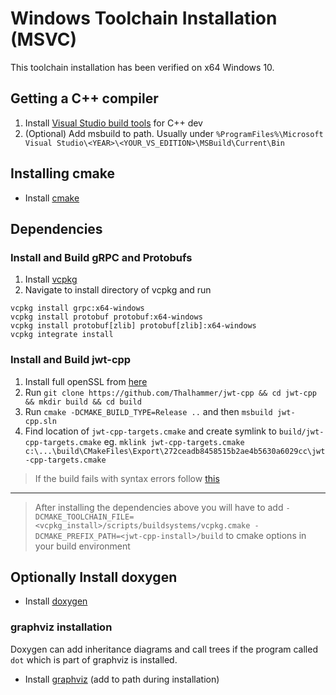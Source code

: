 # Windows Toolchain Installation (MSVC)

This toolchain installation has been verified on x64 Windows 10.

## Getting a C++ compiler

1. Install [Visual Studio build tools](https://visualstudio.microsoft.com/downloads/) for C++ dev
2. (Optional) Add msbuild to path. Usually under `%ProgramFiles%\Microsoft Visual Studio\<YEAR>\<YOUR_VS_EDITION>\MSBuild\Current\Bin`

## Installing cmake

* Install [cmake](https://cmake.org/download/)

## Dependencies

### Install and Build gRPC and Protobufs

1. Install [vcpkg](https://vcpkg.io/en/getting-started)
2. Navigate to install directory of vcpkg and run
```
vcpkg install grpc:x64-windows
vcpkg install protobuf protobuf:x64-windows
vcpkg install protobuf[zlib] protobuf[zlib]:x64-windows
vcpkg integrate install
```

### Install and Build jwt-cpp

1. Install full openSSL from [here](https://slproweb.com/products/Win32OpenSSL.html)
2. Run `git clone https://github.com/Thalhammer/jwt-cpp && cd jwt-cpp && mkdir build && cd build`
3. Run `cmake -DCMAKE_BUILD_TYPE=Release ..` and then `msbuild jwt-cpp.sln`
4. Find location of `jwt-cpp-targets.cmake` and create symlink to `build/jwt-cpp-targets.cmake` eg. `mklink jwt-cpp-targets.cmake c:\...\build\CMakeFiles\Export\272ceadb8458515b2ae4b5630a6029cc\jwt-cpp-targets.cmake`

> If the build fails with syntax errors follow [this](https://github.com/Thalhammer/jwt-cpp/blob/master/docs/faqs.md#building-on-windows-fails-with-syntax-errors)
___
> After installing the dependencies above you will have to add `-DCMAKE_TOOLCHAIN_FILE=<vcpkg_install>/scripts/buildsystems/vcpkg.cmake -DCMAKE_PREFIX_PATH=<jwt-cpp-install>/build` to cmake options in your build environment

## Optionally Install doxygen

* Install [doxygen](https://www.doxygen.nl/download.html)

### graphviz installation

Doxygen can add inheritance diagrams and call trees if the program called `dot`
which is part of graphviz is installed.

* Install [graphviz](https://graphviz.org/download/) (add to path during installation)


